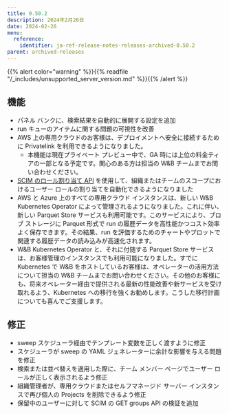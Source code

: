 ```yaml
---
title: 0.50.2
description: 2024年2月26日
date: 2024-02-26
menu:
  reference:
    identifier: ja-ref-release-notes-releases-archived-0.50.2
parent: archived-releases
---
```


{{% alert color="warning" %}}{{% readfile "/_includes/unsupported_server_version.md" %}}{{% /alert %}}

## 機能

* パネル バンクに、検索結果を自動的に展開する設定を追加
* run キューのアイテムに関する問題の可視性を改善
* AWS 上の専用クラウドのお客様は、デプロイメントへ安全に接続するために Privatelink を利用できるようになりました。
    * 本機能は現在プライベート プレビュー中で、GA 時には上位の料金ティアの一部となる予定です。関心のある方は担当の W&B チームまでお問い合わせください。
* [SCIM のロール割り当て API](https://docs.wandb.ai/guides/hosting/iam/scim/#assign-organization-level-role-to-user) を使用して、組織またはチームのスコープにおけるユーザー ロールの割り当てを自動化できるようになりました
* AWS と Azure 上のすべての専用クラウド インスタンスは、新しい W&B Kubernetes Operator によって管理されるようになりました。これに伴い、新しい Parquet Store サービスも利用可能です。このサービスにより、ブロブ ストレージに Parquet 形式で run の履歴データを高性能かつコスト効率よく保存できます。その結果、run を評価するためのチャートやプロットで関連する履歴データの読み込みが高速化されます。
* W&B Kubernetes Operator と、それに付随する Parquet Store サービスは、お客様管理のインスタンスでも利用可能になりました。すでに Kubernetes で W&B をホストしているお客様は、オペレーターの活用方法について担当の W&B チームまでお問い合わせください。その他のお客様にも、将来オペレーター経由で提供される最新の性能改善や新サービスを受け取れるよう、Kubernetes への移行を強くお勧めします。こうした移行計画についても喜んでご支援します。

## 修正

* sweep スケジューラ経由でテンプレート変数を正しく渡すように修正
* スケジューラが sweep の YAML ジェネレーターに余計な影響を与える問題を修正
* 検索または並べ替えを適用した際に、チーム メンバー ページでユーザー ロールが正しく表示されるよう修正
* 組織管理者が、専用クラウドまたはセルフマネージド サーバー インスタンスで再び個人の Projects を削除できるよう修正
* 保留中のユーザーに対して SCIM の GET groups API の検証を追加